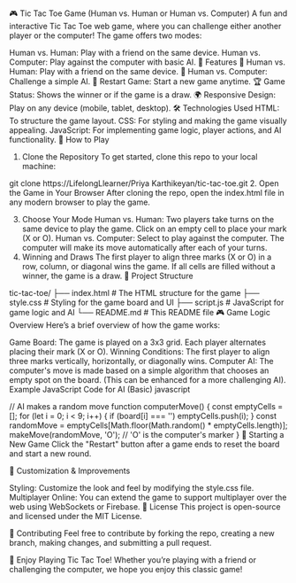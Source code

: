 🎮 Tic Tac Toe Game (Human vs. Human or Human vs. Computer)
A fun and interactive Tic Tac Toe web game, where you can challenge either another player or the computer! The game offers two modes:

Human vs. Human: Play with a friend on the same device.
Human vs. Computer: Play against the computer with basic AI.
🌟 Features
🤝 Human vs. Human: Play with a friend on the same device.
🤖 Human vs. Computer: Challenge a simple AI.
🔄 Restart Game: Start a new game anytime.
🏆 Game Status: Shows the winner or if the game is a draw.
🌍 Responsive Design: Play on any device (mobile, tablet, desktop).
🛠️ Technologies Used
HTML: To structure the game layout.
CSS: For styling and making the game visually appealing.
JavaScript: For implementing game logic, player actions, and AI functionality.
🚀 How to Play
1. Clone the Repository
To get started, clone this repo to your local machine:


git clone https://LifelongLlearner/Priya Karthikeyan/tic-tac-toe.git
2. Open the Game in Your Browser
After cloning the repo, open the index.html file in any modern browser to play the game.

3. Choose Your Mode
Human vs. Human: Two players take turns on the same device to play the game. Click on an empty cell to place your mark (X or O).
Human vs. Computer: Select to play against the computer. The computer will make its move automatically after each of your turns.
4. Winning and Draws
The first player to align three marks (X or O) in a row, column, or diagonal wins the game.
If all cells are filled without a winner, the game is a draw.
📂 Project Structure

tic-tac-toe/
├── index.html        # The HTML structure for the game
├── style.css         # Styling for the game board and UI
├── script.js         # JavaScript for game logic and AI
└── README.md         # This README file
🎮 Game Logic Overview
Here’s a brief overview of how the game works:

Game Board: The game is played on a 3x3 grid. Each player alternates placing their mark (X or O).
Winning Conditions: The first player to align three marks vertically, horizontally, or diagonally wins.
Computer AI: The computer's move is made based on a simple algorithm that chooses an empty spot on the board. (This can be enhanced for a more challenging AI).
Example JavaScript Code for AI (Basic)
javascript

// AI makes a random move
function computerMove() {
  const emptyCells = [];
  for (let i = 0; i < 9; i++) {
    if (board[i] === '') emptyCells.push(i);
  }
  const randomMove = emptyCells[Math.floor(Math.random() * emptyCells.length)];
  makeMove(randomMove, 'O'); // 'O' is the computer's marker
}
🏁 Starting a New Game
Click the "Restart" button after a game ends to reset the board and start a new round.

🔧 Customization & Improvements

Styling: Customize the look and feel by modifying the style.css file.
Multiplayer Online: You can extend the game to support multiplayer over the web using WebSockets or Firebase.
📜 License
This project is open-source and licensed under the MIT License.

🤝 Contributing
Feel free to contribute by forking the repo, creating a new branch, making changes, and submitting a pull request.

🎉 Enjoy Playing Tic Tac Toe!
Whether you’re playing with a friend or challenging the computer, we hope you enjoy this classic game!
